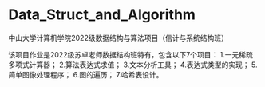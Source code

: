 # Data_Struct_and_Algorithm
中山大学计算机学院2022级数据结构与算法项目（信计与系统结构班）

该项目作业是2022级苏卓老师数据结构班特有，包含以下7个项目：
1.一元稀疏多项式计算器；
2.算法表达式求值；
3.文本分析工具；
4.表达式类型的实现；
5.简单图像处理程序；
6.图的遍历；
7.哈希表设计。
